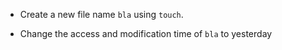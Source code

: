 - Create a new file name `bla` using `touch`.

- Change the access and modification time of `bla` to yesterday
